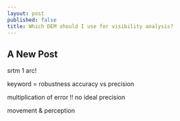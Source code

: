 ```yaml
---
layout: post
published: false
title: Which DEM should I use for visibility analysis?
---
```

## A New Post

srtm 1 arc!

keyword =  robustness
accuracy vs precision

multiplication of error !! no ideal precision

movement &  perception
